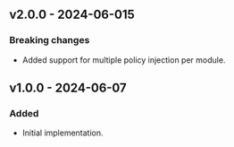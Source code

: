 ## v2.0.0 - 2024-06-015

### Breaking changes

- Added support for multiple policy injection per module.

## v1.0.0 - 2024-06-07

### Added

- Initial implementation.
